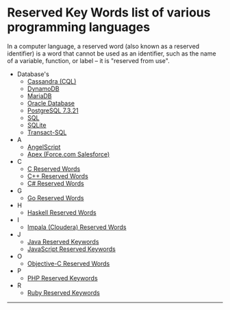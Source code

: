 # Reserved Key Words list of various programming languages
In a computer language, a reserved word (also known as a reserved identifier) is a word that cannot be used as an identifier, such as the name of a variable, function, or label – it is "reserved from use". 

- Database's 
  - <a href="https://github.com/AnanthaRajuC/Lists-of-Reserved-Words-of-various-programming-languages/blob/master/Apache%20Cassandra%20Reserved%20%26%20Non-reserved%20Keywords.md" target="_blank">Cassandra (CQL)</a>  
  - <a href="https://github.com/AnanthaRajuC/Reserved-Words-Key-Words-list-of-various-programming-languages/blob/master/DynamoDB%20Reserved%20Words.md" target="_blank">DynamoDB</a>
  - <a href="https://github.com/AnanthaRajuC/Lists-of-Reserved-Words-of-various-programming-languages/blob/master/MariaDB%20Reserved%20Words.md" target="_blank">MariaDB</a>
  - <a href="https://github.com/AnanthaRajuC/Lists-of-Reserved-Words-of-various-programming-languages/blob/master/Oracle%20Database%20Reserved%20Words.md" target="_blank">Oracle Database</a>
  - <a href="https://github.com/AnanthaRajuC/Lists-of-Reserved-Words-of-various-programming-languages/blob/master/PostgreSQL%207.3.21%20Reserved%20Words.md" target="_blank">PostgreSQL 7.3.21</a> 
  - <a href="https://github.com/AnanthaRajuC/Reserved-Words-Key-Words-list-of-various-programming-languages/blob/master/SQL%20reserved%20words.md" target="_blank">SQL</a>
  -  <a href="https://github.com/AnanthaRajuC/Lists-of-Reserved-Words-of-various-programming-languages/blob/master/SQLite%20Reserved%20Keywords.md" target="_blank">SQLite</a>
   - <a href="https://github.com/AnanthaRajuC/Lists-of-Reserved-Words-of-various-programming-languages/blob/master/Transact-SQL%20Reserved%20Words.md" target="_blank">Transact-SQL</a> 
- A
  -  <a href="https://github.com/AnanthaRajuC/Lists-of-Reserved-Words-of-various-programming-languages/blob/master/AngelScript%20Reserved%20Words.md" target="_blank">AngelScript</a>
  -  <a href="https://github.com/AnanthaRajuC/Lists-of-Reserved-Words-of-various-programming-languages/blob/master/Force.com%20Apex%20Reserved%20Words.md" target="_blank">Apex (Force.com Salesforce)</a>
- C
  - <a href="https://github.com/AnanthaRajuC/Reserved-Words-Key-Words-list-of-various-programming-languages/blob/master/C%20Reserved%20Words.md" target="_blank">C Reserved Words</a>
  - <a href="https://github.com/AnanthaRajuC/Lists-of-Reserved-Words-of-various-programming-languages/blob/master/C%2B%2B%20Reserved%20Words.md" target="_blank">C++ Reserved Words</a>  
  - <a href="https://github.com/AnanthaRajuC/Lists-of-Reserved-Words-of-various-programming-languages/blob/master/C%23%20Reserved%20Words.md" target="_blank">C# Reserved Words</a>
- G
  - <a href="https://github.com/AnanthaRajuC/Lists-of-Reserved-Words-of-various-programming-languages/blob/master/Go%20Reserved%20Words.md" target="_blank">Go Reserved Words</a>
- H
  - <a href="https://github.com/AnanthaRajuC/Lists-of-Reserved-Words-of-various-programming-languages/blob/master/Haskell%20%20Reserved%20Words.md" target="_blank">Haskell Reserved Words</a>
- I 
  - <a href="https://github.com/AnanthaRajuC/Reserved-Words-Key-Words-list-of-various-programming-languages/blob/master/Cloudera%20Impala%20Reserved%20Words.md" target="_blank">Impala (Cloudera) Reserved Words</a> 
- J
  - <a href="https://github.com/AnanthaRajuC/Reserved-Words-Key-Words-list-of-various-programming-languages/blob/master/Java%20Keywords%20List.md" target="_blank">Java Reserved Keywords</a>
  - <a href="https://github.com/AnanthaRajuC/Lists-of-Reserved-Words-of-various-programming-languages/blob/master/JavaScript%20Reserved%20Words.md" target="_blank">JavaScript Reserved Keywords</a>
- O
  - <a href="https://github.com/AnanthaRajuC/Lists-of-Reserved-Words-of-various-programming-languages/blob/master/Objective-C%20Reserved%20Words.md" target="_blank">Objective-C Reserved Words</a>
- P
  - <a href="https://github.com/AnanthaRajuC/Lists-of-Reserved-Words-of-various-programming-languages/blob/master/PHP%20Reserved%20Words.md" target="_blank">PHP Reserved Keywords</a>
- R
  - <a href="https://github.com/AnanthaRajuC/Lists-of-Reserved-Words-of-various-programming-languages/blob/master/Ruby%20Reserved%20Words.md" target="_blank">Ruby Reserved Keywords</a>
  
---


